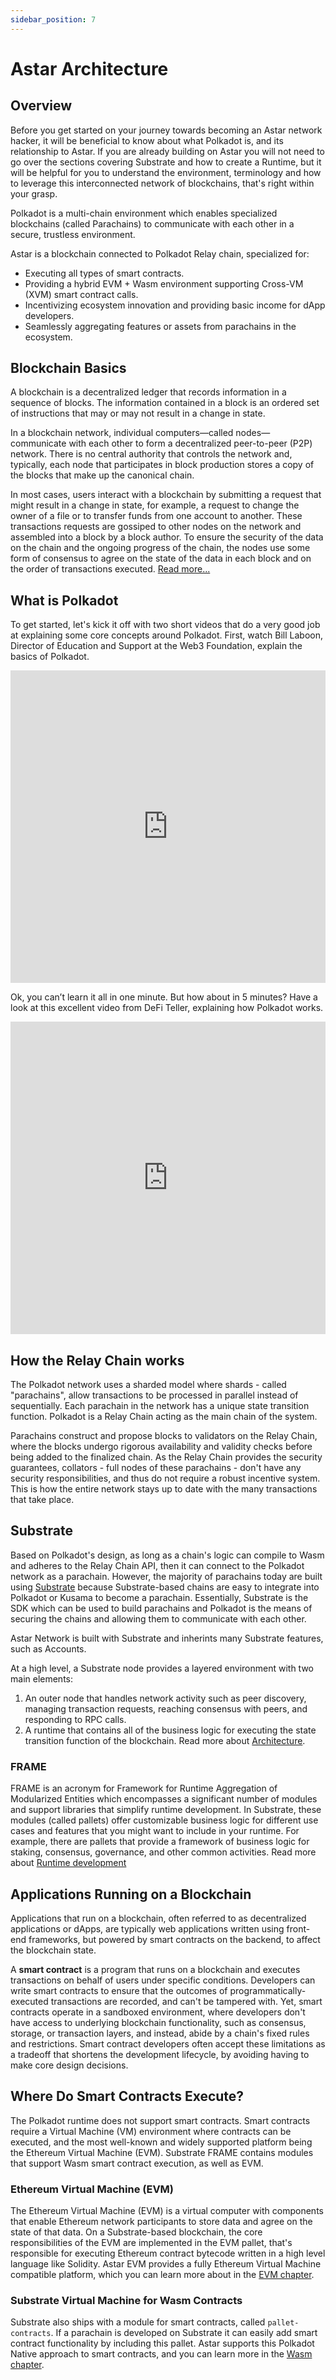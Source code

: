 ```yaml
---
sidebar_position: 7
---
```

# Astar Architecture
## Overview
Before you get started on your journey towards becoming an Astar network hacker, it will be beneficial to know about what Polkadot is, and its relationship to Astar. If you are already building on Astar you will not need to go over the sections covering Substrate and how to create a Runtime, but it will be helpful for you to understand the environment, terminology and how to leverage this interconnected network of blockchains, that's right within your grasp.

Polkadot is a multi-chain environment which enables specialized blockchains (called Parachains) to communicate with each other in a secure, trustless environment.

Astar is a blockchain connected to Polkadot Relay chain, specialized for:
* Executing all types of smart contracts.
* Providing a hybrid EVM + Wasm environment supporting Cross-VM (XVM) smart contract calls.
* Incentivizing ecosystem innovation and providing basic income for dApp developers.
* Seamlessly aggregating features or assets from parachains in the ecosystem. 

## Blockchain Basics
A blockchain is a decentralized ledger that records information in a sequence of blocks. The information contained in a block is an ordered set of instructions that may or may not result in a change in state.

In a blockchain network, individual computers—called nodes—communicate with each other to form a decentralized peer-to-peer (P2P) network. There is no central authority that controls the network and, typically, each node that participates in block production stores a copy of the blocks that make up the canonical chain.

In most cases, users interact with a blockchain by submitting a request that might result in a change in state, for example, a request to change the owner of a file or to transfer funds from one account to another. These transactions requests are gossiped to other nodes on the network and assembled into a block by a block author. To ensure the security of the data on the chain and the ongoing progress of the chain, the nodes use some form of consensus to agree on the state of the data in each block and on the order of transactions executed. [Read more...](https://docs.substrate.io/fundamentals/blockchain-basics/)

## What is Polkadot
To get started, let's kick it off with two short videos that do a very good job at explaining some core concepts around Polkadot. First, watch Bill Laboon, Director of Education and Support at the Web3 Foundation, explain the basics of Polkadot.

<iframe width="100%" height="500" src="https://www.youtube.com/embed/29Ty-VTDnh4" title="YouTube video player" frameborder="0" allow="accelerometer; autoplay; clipboard-write; encrypted-media; gyroscope; picture-in-picture; web-share" allowfullscreen></iframe>

Ok, you can’t learn it all in one minute. But how about in 5 minutes? Have a look at this excellent video from DeFi Teller, explaining how Polkadot works.

<iframe width="100%" height="500" src="https://www.youtube.com/embed/BQ60bTU1bPg" title="YouTube video player" frameborder="0" allow="accelerometer; autoplay; clipboard-write; encrypted-media; gyroscope; picture-in-picture; web-share" allowfullscreen></iframe>

## How the Relay Chain works
The Polkadot network uses a sharded model where shards - called "parachains", allow transactions to be processed in parallel instead of sequentially. Each parachain in the network has a unique state transition function. Polkadot is a Relay Chain acting as the main chain of the system. 

Parachains construct and propose blocks to validators on the Relay Chain, where the blocks undergo rigorous availability and validity checks before being added to the finalized chain. As the Relay Chain provides the security guarantees, collators - full nodes of these parachains - don't have any security responsibilities, and thus do not require a robust incentive system. This is how the entire network stays up to date with the many transactions that take place.

## Substrate 
Based on Polkadot's design, as long as a chain's logic can compile to Wasm and adheres to the Relay Chain API, then it can connect to the Polkadot network as a parachain.
However, the majority of parachains today are built using [Substrate](https://substrate.io/) because Substrate-based chains are easy to integrate into Polkadot or Kusama to become a parachain. Essentially, Substrate is the SDK which can be used to build parachains and Polkadot is the means of securing the chains and allowing them to communicate with each other.

Astar Network is built with Substrate and inherints many Substrate features, such as Accounts. 

At a high level, a Substrate node provides a layered environment with two main elements:
1. An outer node that handles network activity such as peer discovery, managing transaction requests, reaching consensus with peers, and responding to RPC calls.
2. A runtime that contains all of the business logic for executing the state transition function of the blockchain.
Read more about [Architecture](https://docs.substrate.io/fundamentals/architecture/).

### FRAME
FRAME is an acronym for Framework for Runtime Aggregation of Modularized Entities which encompasses a significant number of modules and support libraries that simplify runtime development. In Substrate, these modules (called pallets) offer customizable business logic for different use cases and features that you might want to include in your runtime. For example, there are pallets that provide a framework of business logic for staking, consensus, governance, and other common activities.
Read more about [Runtime development](https://docs.substrate.io/fundamentals/runtime-development/)

## Applications Running on a Blockchain
Applications that run on a blockchain, often referred to as decentralized applications or dApps, are typically web applications written using front-end frameworks, but powered by smart contracts on the backend, to affect the blockchain state.

A **smart contract** is a program that runs on a blockchain and executes transactions on behalf of users under specific conditions. Developers can write smart contracts to ensure that the outcomes of programmatically-executed transactions are recorded, and can't be tampered with. Yet, smart contracts operate in a sandboxed environment, where developers don't have access to underlying blockchain functionality, such as  consensus, storage, or transaction layers, and instead, abide by a chain's fixed rules and restrictions. Smart contract developers often accept these limitations as a tradeoff that shortens the development lifecycle, by avoiding having to make core design decisions.

## Where Do Smart Contracts Execute?
The Polkadot runtime does not support smart contracts. Smart contracts require a Virtual Machine (VM) environment where contracts can be executed, and the most well-known and widely supported platform being the Ethereum Virtual Machine (EVM). Substrate FRAME contains modules that support Wasm smart contract execution, as well as EVM.

### Ethereum Virtual Machine (EVM)
The Ethereum Virtual Machine (EVM) is a virtual computer with components that enable Ethereum network participants to store data and agree on the state of that data. On a Substrate-based blockchain, the core responsibilities of the EVM are implemented in the EVM pallet, that's responsible for executing Ethereum contract bytecode written in a high level language like Solidity. Astar EVM provides a fully Ethereum Virtual Machine compatible platform, which you can learn more about in the [EVM chapter](/docs/build/evm). 

### Substrate Virtual Machine for Wasm Contracts
Substrate also ships with a module for smart contracts, called `pallet-contracts`. If a parachain is developed on Substrate it can easily add smart contract functionality by including this pallet. Astar supports this Polkadot Native approach to smart contracts, and you can learn more in the [Wasm chapter](/docs/build/wasm). 



